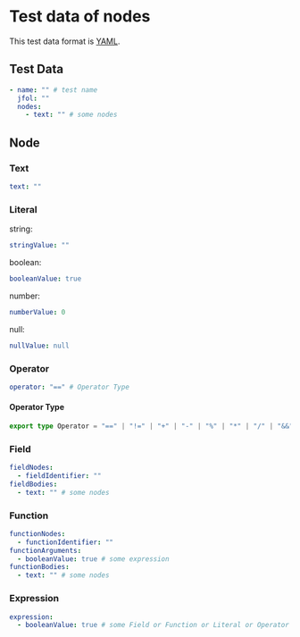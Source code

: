 # Test data of nodes
This test data format is [YAML](https://github.com/yaml/yaml).

## Test Data
```yaml
- name: "" # test name
  jfol: ""
  nodes:
    - text: "" # some nodes
```

## Node
### Text
```yaml
text: ""
```

### Literal
string:
```yaml
stringValue: ""
```

boolean:
```yaml
booleanValue: true
```

number:
```yaml
numberValue: 0
```

null:
```yaml
nullValue: null
```

### Operator
```yaml
operator: "==" # Operator Type
```

#### Operator Type
```ts
export type Operator = "==" | "!=" | "+" | "-" | "%" | "*" | "/" | "&&" | "||" | "<" | "<=" | ">" | ">=";
```

### Field
```yaml
fieldNodes:
  - fieldIdentifier: ""
fieldBodies:
  - text: "" # some nodes
```

### Function
```yaml
functionNodes:
  - functionIdentifier: ""
functionArguments:
  - booleanValue: true # some expression
functionBodies:
  - text: "" # some nodes
```

### Expression
```yaml
expression:
  - booleanValue: true # some Field or Function or Literal or Operator or Expression
```